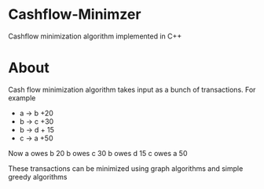 # Cashflow-Minimzer
Cashflow minimization algorithm implemented in C++

# About
Cash flow minimization algorithm takes input as a bunch of transactions.
For example 
- a -> b +20
- b -> c +30
- b -> d + 15
- c -> a +50

Now 
a owes b 20
b owes c 30
b owes d 15
c owes a 50

These transactions can be minimized using graph algorithms
and simple greedy algorithms
